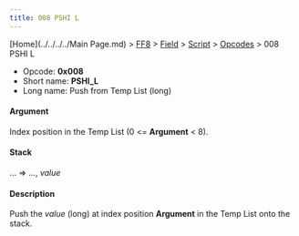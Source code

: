 ```yaml
---
title: 008 PSHI L
---
```


[Home](../../../../Main Page.md) > [FF8](../../../../FF8.md) > [Field](../../../Field.md) > [Script](../../Script.md) > [Opcodes](../Opcodes.md) > 008 PSHI L

-   Opcode: **0x008**
-   Short name: **PSHI\_L**
-   Long name: Push from Temp List (long)

#### Argument

Index position in the Temp List (0 &lt;= **Argument** &lt; 8).

#### Stack

... =&gt; ..., *value*

#### Description

Push the *value* (long) at index position **Argument** in the Temp List onto the stack.
